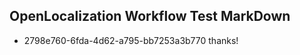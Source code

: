 ## OpenLocalization Workflow Test MarkDown
* 2798e760-6fda-4d62-a795-bb7253a3b770 thanks!

<!--HONumber=Aug16_HO4-->


